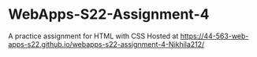 # WebApps-S22-Assignment-4
A practice assignment for HTML with CSS
Hosted at https://44-563-web-apps-s22.github.io/webapps-s22-assignment-4-Nikhila212/